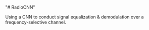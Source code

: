 "# RadioCNN" 

Using a CNN to conduct signal equalization & demodulation over a frequency-selective channel.
